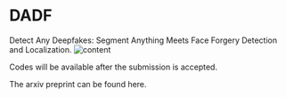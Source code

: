 # DADF
Detect Any Deepfakes: Segment Anything Meets Face Forgery Detection and Localization.
![content]([blob:https://github.com/685a1554-d544-41bd-9d69-f1062d10e1e6](https://github.com/laiyingxin2/DADF/blob/main/content.png))


Codes will be available after the submission is accepted.

The arxiv preprint can be found here.

